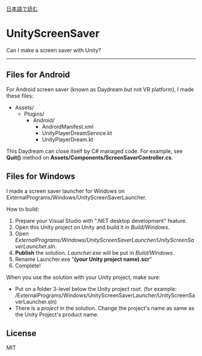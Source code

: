 [日本語で読む](README.ja.md)

UnityScreenSaver
================

Can I make a screen saver with Unity?

----

Files for Android
-----------------

For Android screen saver (known as Daydream but not VR platform),
I made these files:

- Assets/
  - Plugins/
    - Android/
      - AndroidManifest.xml
      - UnityPlayerDreamService.kt
      - UnityPlayerDream.kt

This Daydream can close itself by C# managed code. For example,
see **Quit()** method on **Assets/Components/ScreenSaverController.cs**.

Files for Windows
-----------------

I made a screen saver launcher for Windows on ExternalPrograms/Windows/UnityScreenSaverLauncher.

How to build:

1. Prepare your Visual Studio with ".NET desktop development" feature.
2. Open this Unity project on Unity and build it in *Build/Windows*.
3. Open *ExternalPrograms/Windows/UnityScreenSaverLauncher/UnityScreenSaverLauncher.sln*.
4. **Publish** the solution. *Launcher.exe* will be put in *Build/Windows*.
5. Rename Launcher.exe "**(your Unity project name).scr**"
6. Complete!

When you use the solution with your Unity project, make sure:

- Put on a folder 3-level below the Unity project root.
  (for example: /ExternalPrograms/Windows/UnityScreenSaverLauncher/UnityScreenSaverLauncher.sln)
- There is a *project* in the solution.
  Change the project's name as same as the Unity Project's product name.

License
-------

MIT
